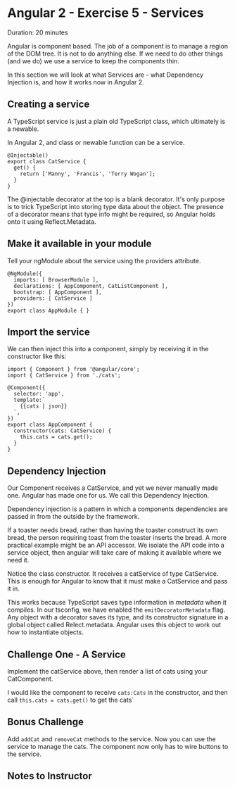 # Angular 2 - Exercise 5 - Services

Duration: 20 minutes

Angular is component based. The job of a component is to manage a region of the DOM tree. It is not to do anything else. If we need to do other things (and we do) we use a service to keep the components thin.

In this section we will look at what Services are - what Dependency Injection is, and how it works now in Angular 2.


## Creating a service

A TypeScript service is just a plain old TypeScript class, which ultimately is a newable.

In Angular 2, and class or newable function can be a service.

```
@Injectable()
export class CatService {
  get() {
    return ['Manny', 'Francis', 'Terry Wogan'];
  }
}
```

The @injectable decorator at the top is a blank decorator. It's only purpose is to trick TypeScript into storing type data about the object. The presence of a decorator means that type info might be required, so Angular holds onto it using Reflect.Metadata.

## Make it available in your module

Tell your ngModule about the service using the providers attribute.

```
@NgModule({
  imports: [ BrowserModule ],
  declarations: [ AppComponent, CatListComponent ],
  bootstrap: [ AppComponent ],
  providers: [ CatService ]
})
export class AppModule { }
```

## Import the service

We can then inject this into a component, simply by receiving it in the constructor like this:

```
import { Component } from '@angular/core';
import { CatService } from './cats';

@Component({
  selector: 'app',
  template:`
    {{cats | json}}
  `,
})
export class AppComponent {
  constructor(cats: CatService) {
    this.cats = cats.get();
  }
}
```

## Dependency Injection

Our Component receives a CatService, and yet we never manually made one. Angular has made one for us. We call this Dependency Injection.

Dependency injection is a pattern in which a components dependencies are passed in from the outside by the framework.

If a toaster needs bread, rather than having the toaster construct its own bread, the person requiring toast from the toaster inserts the bread. A more practical example might be an API accessor. We isolate the API code into a service object, then angular will take care of making it available where we need it.

Notice the class constructor. It receives a catService of type CatService. This is enough for Angular to know that it must make a CatService and pass it in.

This works because TypeScript saves type information in *metadata* when it compiles. In our tsconfig, we have enabled the `emitDecoratorMetadata` flag. Any object with a decorator saves its type, and its constructor signature in a global object called Relect.metadata. Angular uses this object to work out how to instantiate objects.

## Challenge One - A Service

Implement the catService above, then render a list of cats using your CatComponent.

I would like the component to receive `cats:Cats` in the constructor, and then call `this.cats = cats.get()` to get the cats`

## Bonus Challenge

Add `addCat` and `removeCat` methods to the service. Now you can use the service to manage the cats. The component now only has to wire buttons to the service.


## Notes to Instructor

